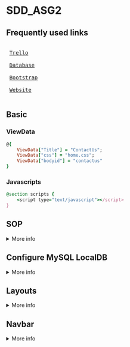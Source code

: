 # SDD_ASG2

## Frequently used links

<kbd> <br> [Trello][Trello] <br> </kbd> <kbd> <br> [Database][Database] <br> </kbd> <kbd> <br> [Bootstrap][Bootstrap] <br> </kbd> <kbd> <br> [Website][Website] <br> </kbd> <br>

[Trello]: https://trello.com/b/puyM2gaE/asignment-2 'Task Board'
[Database]: https://ns54.netcfm.com/mydatabase/db_operations.php?server=1&db=ngeeanncity& 'phpMyAdmin'
[Bootstrap]: https://getbootstrap.com/docs/5.2/getting-started/introduction/ 'Get started with Bootstrap'
[Website]: http://ngeeanncity.ga/ 'Ngee Ann City'

## Basic 
### ViewData
```ruby
@{
    ViewData["Title"] = "ContactUs";
    ViewData["css"] = "home.css";
    ViewData["bodyid"] = "contactus"
}
```
### Javascripts
```ruby
@section scripts {
    <script type="text/javascript"></script>
}
```
## SOP
<details>
<summary>More info</summary>

### GIT 
1. Create Branch for each new feature
2. Join Branch to master once feature is stable and completed 

## DAL classes
> Name: classDAL.cs

</details>

## Configure MySQL LocalDB
<details>
<summary>More info</summary>

> Credentials are found in Whatsapp group description

## Create Database
1. Download [XAMPP][XAMPP]
2. Run XAMPP as administrator
3. Click on the check box for Apache and MySQL an start them (will need to start them every time you want to use)
4. Edit Database (Select any)
    - Click on Admin in MySQL row to edit database (XAMPP)
    - Download [DataGrip][DataGrip] (JetBrain offer free education license to student | [Register Here][JetBrain Register])
    - Download this crack app [dbForge Studio for MySQL][dbForge Studio for MySQL]
5. Run this [MySQL script][MySQL script] in your MySQL IDE 

## Configure Database IDE

### DataGrip

### dbForge Studio for MySQL




[XAMPP]: https://www.apachefriends.org/download.html 'Download'
[DataGrip]: https://www.jetbrains.com/datagrip/ 'Download'
[JetBrain Register]: https://www.jetbrains.com/community/education/#students 'Register'
[dbForge Studio for MySQL]: https://qwldr-my.sharepoint.com/:f:/g/personal/cheaposoftware_qwldr_onmicrosoft_com/EkR6n4Znn61Ilo2y_Wy2TtoBnWCfKLvXN_o_6JBYsa8vKw?e=rFr6df
[MySQL script]: https://github.com/nathenlow/SDD_ASG2/raw/master/setup_ngeeanncity.sql 'Setup database'
</details>


## Layouts

<details>
<summary>More info</summary>

### Banner Layout
> Grey background with ViewData["HeaderTitle"] under the Navbar
```ruby
@{
    Layout = "~/Views/Shared/Main/_Title.cshtml";
    ViewData["HeaderTitle"] = "Contact Us";    
    ViewData["Title"] = "ContactUs";
    ViewData["css"] = "home.css";
}

<section class= "body"> .... </section>
```

</details>

## Navbar

<details>
<summary>More info</summary>

### Create Navbar in Shared/Navbar
```ruby
<ul class="nk-nav">
    <li>
        <a href="~/Home"> Home </a>
    </li>
    <li>
        <a href="~/Home/Login"> Login </a>
    </li>
</ul>
```

### Add role for each Navbar in Shared/_Layout.cshtml
```ruby
switch (role)
{
    case "Sales Personnel":
        @await Html.PartialAsync("Navbar/_SalesPersonnelNav.cshtml")
        break;
    case "Marketing Personnel":
        @await Html.PartialAsync("Navbar/_MarketingManagerNav.cshtml")
        break;
    case "Product Manager":
        @await Html.PartialAsync("Navbar/_ProductManagerNav.cshtml")
        break;
    case "Member":
        @await Html.PartialAsync("Navbar/_MemberNav.cshtml")
        break;
    default:
        @await Html.PartialAsync("Navbar/_HomeNav.cshtml")
        break;
}
```
</details>
